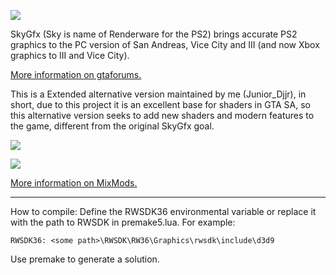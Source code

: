 ![](http://i.imgur.com/RXklRRg.png)

SkyGfx (Sky is name of Renderware for the PS2) brings accurate PS2 graphics to the PC version of San Andreas, Vice City and III (and now Xbox graphics to III and Vice City).

[More information on gtaforums.](http://gtaforums.com/topic/750681-skygfx-ps2-and-xbox-graphics-for-pc/)

This is a Extended alternative version maintained by me (Junior_Djjr), in short, due to this project it is an excellent base for shaders in GTA SA, so this alternative version seeks to add new shaders and modern features to the game, different from the original SkyGfx goal.

![](https://www.mixmods.com.br/wp-content/uploads/2021/06/gta-sa-mod-skygfx-extended-stochastic-procedural-texture-tiling-fix-1503666.jpg)

![](https://www.mixmods.com.br/wp-content/uploads/2022/03/gta-sa-mod-skygfx-extended-alpha-transparency-fix-bug-9878175.jpg)

[More information on MixMods.](https://www.mixmods.com.br/2022/03/sa-skygfx/)

----------

How to compile:
Define the RWSDK36 environmental variable or replace it with the path to RWSDK in premake5.lua.
For example: 

    RWSDK36: <some path>\RWSDK\RW36\Graphics\rwsdk\include\d3d9

Use premake to generate a solution.
